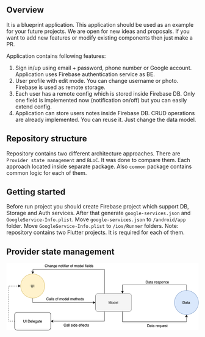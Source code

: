 ## Overview
It is a blueprint application. This application should be used as an example for your future projects. We are open for new ideas and proposals. If you want to add new features or modify existing components then just make a PR.

Application contains following features:
1. Sign in/up using email + password, phone number or Google account. Application uses Firebase authentication service as BE.
2. User profile with edit mode. You can change username or photo. Firebase is used as remote storage. 
3. Each user has a remote config which is stored inside Firebase DB. Only one field is implemented now (notification on/off) but you can easily extend config.
4. Application can store users notes inside Firebase DB. CRUD operations are already implemented. You can reuse it. Just change the data model.
## Repository structure
Repository contains two different architecture approaches. There are `Provider state management` and `BLoC`. It was done to compare them. Each approach located inside separate package. Also `common` package contains common logic for each of them.
## Getting started
Before run project you should create Firebase project which support DB, Storage and Auth services. After that generate `google-services.json` and `GoogleService-Info.plist`. Move `google-services.json` to `/android/app` folder. Move `GoogleService-Info.plist` to `/ios/Runner` folders. 
Note: repository contains two Flutter projects. It is required for each of them.
## Provider state management
![Provider architecture](diagrams/provider_diagram.png)